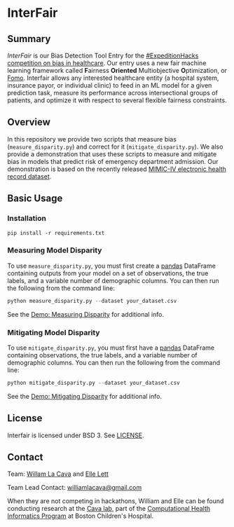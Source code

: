 # InterFair 



## Summary

<!-- start summary -->


*InterFair* is our Bias Detection Tool Entry for the [#ExpeditionHacks competition on bias in healthcare](https://expeditionhacks.com/bias-detection-healthcare/). 
Our entry uses a new fair machine learning framework called **F**airness **Oriented** Multiobjective **O**ptimization, or [Fomo](https://cavalab.org/fomo). 
Interfair allows any interested healthcare entity (a hospital system, insurance payor, or individual clinic) to feed in an ML model for a given prediction task, measure its performance across intersectional groups of patients, and optimize it with respect to several flexible fairness constraints.


## Overview

In this repository we provide two scripts that measure bias (`measure_disparity.py`) and correct for it (`mitigate_disparity.py`). 
We also provide a demonstration that uses these scripts to measure and mitigate bias in models that predict risk of emergency department admission. 
Our demonstration is based on the recently released [MIMIC-IV electronic health record dataset](https://www.nature.com/articles/s41597-022-01899-x). 

<!-- end summary -->

## Basic Usage

<!-- start basic -->

### Installation

```text
pip install -r requirements.txt
```


### Measuring Model Disparity

To use `measure_disparity.py`, you must first create a [pandas](https://pandas.pydata.org/) DataFrame containing outputs from your model on a set of observations, the true labels, and a variable number of demographic columns. 
You can then run the following from the command line:

```python
python measure_disparity.py --dataset your_dataset.csv
```

See the [Demo: Measuring Disparity](https://github.com/cavalab/interfair/blob/main/docs/demo_measure_disparity.ipynb) for additional info. 

### Mitigating Model Disparity

To use `mitigate_disparity.py`, you must first have a [pandas](https://pandas.pydata.org/) DataFrame containing observations, the true labels, and a variable number of demographic columns. 
You can then run the following from the command line:

```python
python mitigate_disparity.py --dataset your_dataset.csv
```

See the [Demo: Mitigating Disparity](https://github.com/cavalab/interfair/blob/main/docs/demo_mitigate_disparity.ipynb) for additional info. 

<!-- end basic -->

## License

<!-- start license -->

Interfair is licensed under BSD 3.  See [LICENSE](https://github.com/cavalab/fomo/blob/main/LICENSE).

<!-- end license -->

## Contact 

<!-- start contact -->

Team: [Willam La Cava](https://williamlacava.com) and [Elle Lett](https://ellelett.com)

Team Lead Contact: williamlacava@gmail.com

When they are not competing in hackathons, William and Elle can be found conducting research at the [Cava lab](https://cavalab.org), part of the [Computational Health Informatics Program](https://chip.org) at Boston Children's Hospital.

<!-- end contact -->
